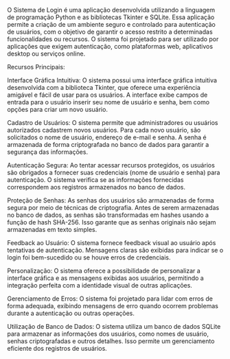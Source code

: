 O Sistema de Login é uma aplicação desenvolvida utilizando a linguagem de programação Python e as bibliotecas Tkinter e SQLite. Essa aplicação permite a criação de um ambiente seguro e controlado para autenticação de usuários, com o objetivo de garantir o acesso restrito a determinadas funcionalidades ou recursos. O sistema foi projetado para ser utilizado por aplicações que exigem autenticação, como plataformas web, aplicativos desktop ou serviços online.

Recursos Principais:

Interface Gráfica Intuitiva:
O sistema possui uma interface gráfica intuitiva desenvolvida com a biblioteca Tkinter, que oferece uma experiência amigável e fácil de usar para os usuários. A interface exibe campos de entrada para o usuário inserir seu nome de usuário e senha, bem como opções para criar um novo usuário.

Cadastro de Usuários:
O sistema permite que administradores ou usuários autorizados cadastrem novos usuários. Para cada novo usuário, são solicitados o nome de usuário, endereço de e-mail e senha. A senha é armazenada de forma criptografada no banco de dados para garantir a segurança das informações.

Autenticação Segura:
Ao tentar acessar recursos protegidos, os usuários são obrigados a fornecer suas credenciais (nome de usuário e senha) para autenticação. O sistema verifica se as informações fornecidas correspondem aos registros armazenados no banco de dados.

Proteção de Senhas:
As senhas dos usuários são armazenadas de forma segura por meio de técnicas de criptografia. Antes de serem armazenadas no banco de dados, as senhas são transformadas em hashes usando a função de hash SHA-256. Isso garante que as senhas originais não sejam armazenadas em texto simples.

Feedback ao Usuário:
O sistema fornece feedback visual ao usuário após tentativas de autenticação. Mensagens claras são exibidas para indicar se o login foi bem-sucedido ou se houve erros de credenciais.

Personalização:
O sistema oferece a possibilidade de personalizar a interface gráfica e as mensagens exibidas aos usuários, permitindo a integração perfeita com a identidade visual de outras aplicações.

Gerenciamento de Erros:
O sistema foi projetado para lidar com erros de forma adequada, exibindo mensagens de erro quando ocorrem problemas durante a autenticação ou outras operações.

Utilização de Banco de Dados:
O sistema utiliza um banco de dados SQLite para armazenar as informações dos usuários, como nomes de usuário, senhas criptografadas e outros detalhes. Isso permite um gerenciamento eficiente dos registros de usuários.
